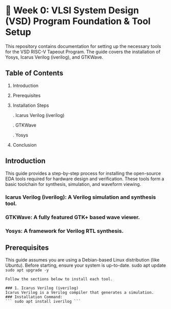# 🚀 Week 0: VLSI System Design (VSD) Program Foundation & Tool Setup
This repository contains documentation for setting up the necessary tools for the VSD RISC-V Tapeout Program. The guide covers the installation of Yosys, Icarus Verilog (iverilog), and GTKWave.
## Table of Contents
1. Introduction

2. Prerequisites

3. Installation Steps

   . Icarus Verilog (iverilog)

   . GTKWave

   . Yosys

4. Conclusion
## Introduction
This guide provides a step-by-step process for installing the open-source EDA tools required for hardware design and verification. These tools form a basic toolchain for synthesis, simulation, and waveform viewing.
   ### Icarus Verilog (iverilog): A Verilog simulation and synthesis tool.
   ### GTKWave: A fully featured GTK+ based wave viewer.
   ### Yosys: A framework for Verilog RTL synthesis.

## Prerequisites
This guide assumes you are using a Debian-based Linux distribution (like Ubuntu). Before starting, ensure your system is up-to-date.
   sudo apt update ```
   sudo apt upgrade -y ```


``` ### Installation Steps
Follow the sections below to install each tool.

### 1. Icarus Verilog (iverilog)
Icarus Verilog is a Verilog compiler that generates a simulation.
### Installation Command:
``` sudo apt install iverilog ```

